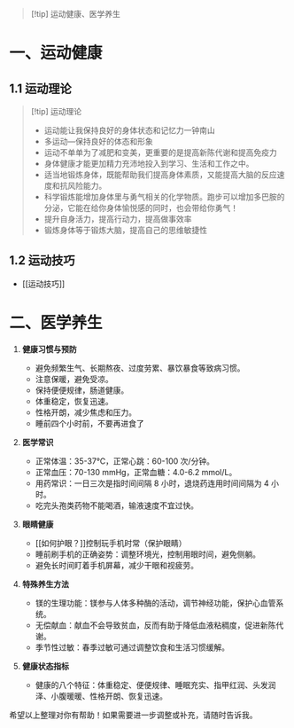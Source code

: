 > [!tip] 运动健康、医学养生
> 

# 一、运动健康
## 1.1 运动理论
> [!tip] 运动理论
> - 运动能让我保持良好的身体状态和记忆力一钟南山
> - 多运动—保持良好的体态和形象
> - 运动不单单为了减肥和变美，更重要的是提高新陈代谢和提高免疫力
> - 身体健康才能更加精力充沛地投入到学习、生活和工作之中。
> - 适当地锻炼身体，既能帮助我们提高身体素质，又能提高大脑的反应速度和抗风险能力。
> - 科学锻炼能增加身体里与勇气相关的化学物质。跑步可以增加多巴胺的分泌，它能在给你身体愉悦感的同时，也会带给你勇气！
> - 提升自身活力，提高行动力，提高做事效率
> - 锻炼身体等于锻炼大脑，提高自己的思维敏捷性

## 1.2 运动技巧
- [[运动技巧]]

# 二、医学养生
1. **健康习惯与预防**
   - 避免频繁生气、长期熬夜、过度劳累、暴饮暴食等致病习惯。
   - 注意保暖，避免受凉。
   - 保持便便规律，肠道健康。
   - 体重稳定，恢复迅速。
   - 性格开朗，减少焦虑和压力。
   - 睡前四个小时前，不要再进食了

2. **医学常识**
   - 正常体温：35-37℃，正常心跳：60-100 次/分钟。
   - 正常血压：70-130 mmHg，正常血糖：4.0-6.2 mmol/L。
   - 用药常识：一日三次是指时间间隔 8 小时，退烧药连用时间间隔为 4 小时。
   - 吃完头孢类药物不能喝酒，输液速度不宜过快。

1. **眼睛健康**
   -  [[如何护眼？]]控制玩手机时常（保护眼睛）
   - 睡前刷手机的正确姿势：调整环境光，控制用眼时间，避免侧躺。
   - 避免长时间盯着手机屏幕，减少干眼和视疲劳。

4. **特殊养生方法**
   - 镁的生理功能：镁参与人体多种酶的活动，调节神经功能，保护心血管系统。
   - 无偿献血：献血不会导致贫血，反而有助于降低血液粘稠度，促进新陈代谢。
   - 季节性过敏：春季过敏可通过调整饮食和生活习惯缓解。

5. **健康状态指标**
   - 健康的八个特征：体重稳定、便便规律、睡眠充实、指甲红润、头发润泽、小腹暖暖、性格开朗、恢复迅速。

希望以上整理对你有帮助！如果需要进一步调整或补充，请随时告诉我。